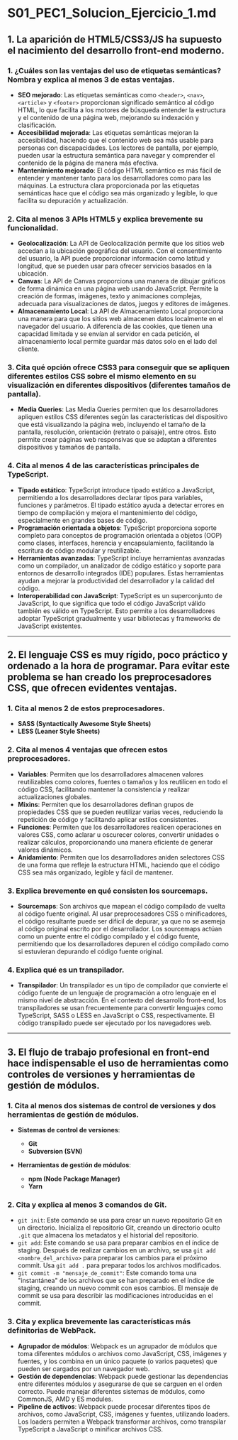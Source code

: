 # S01_PEC1_Solucion_Ejercicio_1.md

## 1. La aparición de HTML5/CSS3/JS ha supuesto el nacimiento del desarrollo front-end moderno.

### 1. ¿Cuáles son las ventajas del uso de etiquetas semánticas? Nombra y explica al menos 3 de estas ventajas.

- **SEO mejorado**: Las etiquetas semánticas como `<header>`, `<nav>`, `<article>` y `<footer>` proporcionan significado semántico al código HTML, lo que facilita a los motores de búsqueda entender la estructura y el contenido de una página web, mejorando su indexación y clasificación.
- **Accesibilidad mejorada**: Las etiquetas semánticas mejoran la accesibilidad, haciendo que el contenido web sea más usable para personas con discapacidades. Los lectores de pantalla, por ejemplo, pueden usar la estructura semántica para navegar y comprender el contenido de la página de manera más efectiva.
- **Mantenimiento mejorado**: El código HTML semántico es más fácil de entender y mantener tanto para los desarrolladores como para las máquinas. La estructura clara proporcionada por las etiquetas semánticas hace que el código sea más organizado y legible, lo que facilita su depuración y actualización.

### 2. Cita al menos 3 APIs HTML5 y explica brevemente su funcionalidad.

- **Geolocalización**: La API de Geolocalización permite que los sitios web accedan a la ubicación geográfica del usuario. Con el consentimiento del usuario, la API puede proporcionar información como latitud y longitud, que se pueden usar para ofrecer servicios basados en la ubicación.
- **Canvas**: La API de Canvas proporciona una manera de dibujar gráficos de forma dinámica en una página web usando JavaScript. Permite la creación de formas, imágenes, texto y animaciones complejas, adecuada para visualizaciones de datos, juegos y editores de imágenes.
- **Almacenamiento Local**: La API de Almacenamiento Local proporciona una manera para que los sitios web almacenen datos localmente en el navegador del usuario. A diferencia de las cookies, que tienen una capacidad limitada y se envían al servidor en cada petición, el almacenamiento local permite guardar más datos solo en el lado del cliente.

### 3. Cita qué opción ofrece CSS3 para conseguir que se apliquen diferentes estilos CSS sobre el mismo elemento en su visualización en diferentes dispositivos (diferentes tamaños de pantalla).

- **Media Queries**: Las Media Queries permiten que los desarrolladores apliquen estilos CSS diferentes según las características del dispositivo que está visualizando la página web, incluyendo el tamaño de la pantalla, resolución, orientación (retrato o paisaje), entre otros. Esto permite crear páginas web responsivas que se adaptan a diferentes dispositivos y tamaños de pantalla.

### 4. Cita al menos 4 de las características principales de TypeScript.

- **Tipado estático**: TypeScript introduce tipado estático a JavaScript, permitiendo a los desarrolladores declarar tipos para variables, funciones y parámetros. El tipado estático ayuda a detectar errores en tiempo de compilación y mejora el mantenimiento del código, especialmente en grandes bases de código.
- **Programación orientada a objetos**: TypeScript proporciona soporte completo para conceptos de programación orientada a objetos (OOP) como clases, interfaces, herencia y encapsulamiento, facilitando la escritura de código modular y reutilizable.
- **Herramientas avanzadas**: TypeScript incluye herramientas avanzadas como un compilador, un analizador de código estático y soporte para entornos de desarrollo integrados (IDE) populares. Estas herramientas ayudan a mejorar la productividad del desarrollador y la calidad del código.
- **Interoperabilidad con JavaScript**: TypeScript es un superconjunto de JavaScript, lo que significa que todo el código JavaScript válido también es válido en TypeScript. Esto permite a los desarrolladores adoptar TypeScript gradualmente y usar bibliotecas y frameworks de JavaScript existentes.

---

## 2. El lenguaje CSS es muy rígido, poco práctico y ordenado a la hora de programar. Para evitar este problema se han creado los preprocesadores CSS, que ofrecen evidentes ventajas.

### 1. Cita al menos 2 de estos preprocesadores.

- **SASS (Syntactically Awesome Style Sheets)**
- **LESS (Leaner Style Sheets)**

### 2. Cita al menos 4 ventajas que ofrecen estos preprocesadores.

- **Variables**: Permiten que los desarrolladores almacenen valores reutilizables como colores, fuentes o tamaños y los reutilicen en todo el código CSS, facilitando mantener la consistencia y realizar actualizaciones globales.
- **Mixins**: Permiten que los desarrolladores definan grupos de propiedades CSS que se pueden reutilizar varias veces, reduciendo la repetición de código y facilitando aplicar estilos consistentes.
- **Funciones**: Permiten que los desarrolladores realicen operaciones en valores CSS, como aclarar u oscurecer colores, convertir unidades o realizar cálculos, proporcionando una manera eficiente de generar valores dinámicos.
- **Anidamiento**: Permiten que los desarrolladores aniden selectores CSS de una forma que refleje la estructura HTML, haciendo que el código CSS sea más organizado, legible y fácil de mantener.

### 3. Explica brevemente en qué consisten los sourcemaps.

- **Sourcemaps**: Son archivos que mapean el código compilado de vuelta al código fuente original. Al usar preprocesadores CSS o minificadores, el código resultante puede ser difícil de depurar, ya que no se asemeja al código original escrito por el desarrollador. Los sourcemaps actúan como un puente entre el código compilado y el código fuente, permitiendo que los desarrolladores depuren el código compilado como si estuvieran depurando el código fuente original.

### 4. Explica qué es un transpilador.

- **Transpilador**: Un transpilador es un tipo de compilador que convierte el código fuente de un lenguaje de programación a otro lenguaje en el mismo nivel de abstracción. En el contexto del desarrollo front-end, los transpiladores se usan frecuentemente para convertir lenguajes como TypeScript, SASS o LESS en JavaScript o CSS, respectivamente. El código transpilado puede ser ejecutado por los navegadores web.

---

## 3. El flujo de trabajo profesional en front-end hace indispensable el uso de herramientas como controles de versiones y herramientas de gestión de módulos.

### 1. Cita al menos dos sistemas de control de versiones y dos herramientas de gestión de módulos.

- **Sistemas de control de versiones**: 
  - **Git**
  - **Subversion (SVN)**
  
- **Herramientas de gestión de módulos**:
  - **npm (Node Package Manager)**
  - **Yarn**

### 2. Cita y explica al menos 3 comandos de Git.

- `git init`: Este comando se usa para crear un nuevo repositorio Git en un directorio. Inicializa el repositorio Git, creando un directorio oculto `.git` que almacena los metadatos y el historial del repositorio.
- `git add`: Este comando se usa para preparar cambios en el índice de staging. Después de realizar cambios en un archivo, se usa `git add <nombre_del_archivo>` para preparar los cambios para el próximo commit. Usa `git add .` para preparar todos los archivos modificados.
- `git commit -m "mensaje_de_commit"`: Este comando toma una "instantánea" de los archivos que se han preparado en el índice de staging, creando un nuevo commit con esos cambios. El mensaje de commit se usa para describir las modificaciones introducidas en el commit.

### 3. Cita y explica brevemente las características más definitorias de WebPack.

- **Agrupador de módulos**: Webpack es un agrupador de módulos que toma diferentes módulos o archivos como JavaScript, CSS, imágenes y fuentes, y los combina en un único paquete (o varios paquetes) que pueden ser cargados por un navegador web.
- **Gestión de dependencias**: Webpack puede gestionar las dependencias entre diferentes módulos y asegurarse de que se carguen en el orden correcto. Puede manejar diferentes sistemas de módulos, como CommonJS, AMD y ES modules.
- **Pipeline de activos**: Webpack puede procesar diferentes tipos de archivos, como JavaScript, CSS, imágenes y fuentes, utilizando loaders. Los loaders permiten a Webpack transformar archivos, como transpilar TypeScript a JavaScript o minificar archivos CSS.
